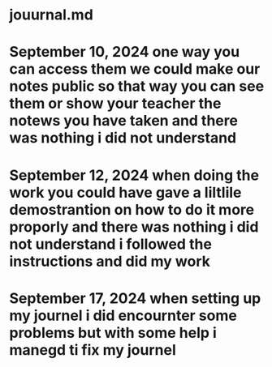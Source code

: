 # jouurnal.md
# September 10, 2024 one way you can access them we could make our notes public so that way you can see them or show your teacher the notews you have taken and there was nothing i did not understand
# September 12, 2024 when doing the work you could  have gave a liltlile demostrantion on how to do it more proporly and there was nothing i did not understand i followed the instructions and did my work
# September 17, 2024 when setting up my journel i did encournter some problems but with some help i manegd ti fix my journel 
